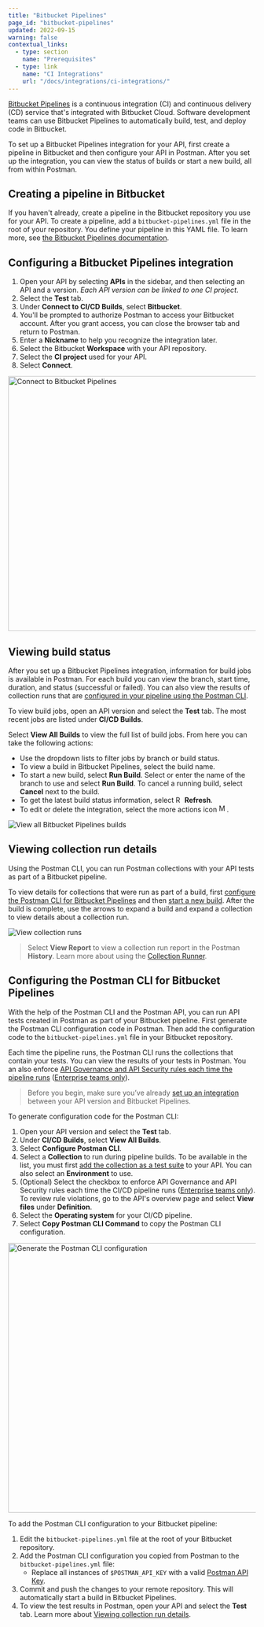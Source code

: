 ```yaml
---
title: "Bitbucket Pipelines"
page_id: "bitbucket-pipelines"
updated: 2022-09-15
warning: false
contextual_links:
  - type: section
    name: "Prerequisites"
  - type: link
    name: "CI Integrations"
    url: "/docs/integrations/ci-integrations/"
---
```


[Bitbucket Pipelines](https://bitbucket.org/product/features/pipelines) is a continuous integration (CI) and continuous delivery (CD) service that's integrated with Bitbucket Cloud. Software development teams can use Bitbucket Pipelines to automatically build, test, and deploy code in Bitbucket.

To set up a Bitbucket Pipelines integration for your API, first create a pipeline in Bitbucket and then configure your API in Postman. After you set up the integration, you can view the status of builds or start a new build, all from within Postman.

## Creating a pipeline in Bitbucket

If you haven't already, create a pipeline in the Bitbucket repository you use for your API. To create a pipeline, add a `bitbucket-pipelines.yml` file in the root of your repository. You define your pipeline in this YAML file. To learn more, see [the Bitbucket Pipelines documentation](https://support.atlassian.com/bitbucket-cloud/docs/get-started-with-bitbucket-pipelines/).

## Configuring a Bitbucket Pipelines integration

1. Open your API by selecting **APIs** in the sidebar, and then selecting an API and a version. *Each API version can be linked to one CI project*.
1. Select the **Test** tab.
1. Under **Connect to CI/CD Builds**, select **Bitbucket**.
1. You'll be prompted to authorize Postman to access your Bitbucket account. After you grant access, you can close the browser tab and return to Postman.
1. Enter a **Nickname** to help you recognize the integration later.
1. Select the Bitbucket **Workspace** with your API repository.
1. Select the **CI project** used for your API.
1. Select **Connect**.

<img alt="Connect to Bitbucket Pipelines" src="https://assets.postman.com/postman-docs/bitbucket-pipelines-connect-project-v9-15.jpg" width="518px">

## Viewing build status

After you set up a Bitbucket Pipelines integration, information for build jobs is available in Postman. For each build you can view the branch, start time, duration, and status (successful or failed). You can also view the results of collection runs that are [configured in your pipeline using the Postman CLI](#viewing-collection-run-details).

To view build jobs, open an API version and select the **Test** tab. The most recent jobs are listed under **CI/CD Builds**.

Select **View All Builds** to view the full list of build jobs. From here you can take the following actions:

* Use the dropdown lists to filter jobs by branch or build status.
* To view a build in Bitbucket Pipelines, select the build name.
* To start a new build, select **Run Build**. Select or enter the name of the branch to use and select **Run Build**. To cancel a running build, select **Cancel** next to the build.
* To get the latest build status information, select <img alt="Refresh icon" src="https://assets.postman.com/postman-docs/icon-refresh-v9-5.jpg#icon" width="14px"> **Refresh**.
* To edit or delete the integration, select the more actions icon <img alt="More actions icon" src="https://assets.postman.com/postman-docs/icon-more-actions-v9.jpg#icon" width="16px">.

<img alt="View all Bitbucket Pipelines builds" src="https://assets.postman.com/postman-docs/bitbucket-pipelines-builds-v9-19.jpg">

## Viewing collection run details

Using the Postman CLI, you can run Postman collections with your API tests as part of a Bitbucket pipeline.

To view details for collections that were run as part of a build, first [configure the Postman CLI for Bitbucket Pipelines](#configuring-the-postman-cli-for-bitbucket-pipelines) and then [start a new build](#viewing-build-status). After the build is complete, use the arrows to expand a build and expand a collection to view details about a collection run.

<img alt="View collection runs" src="https://assets.postman.com/postman-docs/bitbucket-pipelines-collection-runs-v9-19.jpg">

> Select **View Report** to view a collection run report in the Postman **History**. Learn more about using the [Collection Runner](/docs/running-collections/intro-to-collection-runs/).

## Configuring the Postman CLI for Bitbucket Pipelines

With the help of the Postman CLI and the Postman API, you can run API tests created in Postman as part of your Bitbucket pipeline. First generate the Postman CLI configuration code in Postman. Then add the configuration code to the `bitbucket-pipelines.yml` file in your Bitbucket repository.

Each time the pipeline runs, the Postman CLI runs the collections that contain your tests. You can view the results of your tests in Postman. You an also enforce [API Governance and API Security rules each time the pipeline runs](/docs/api-governance/api-definition/api-definition-warnings/#tracking-governance-and-security-rule-violations-in-cicd) ([Enterprise teams only](https://www.postman.com/pricing/)). <!-- TODO: this is a new URL, must validate before merging to develop -->

> Before you begin, make sure you’ve already [set up an integration](#configuring-bitbucket-pipelines-integration) between your API version and Bitbucket Pipelines.

To generate configuration code for the Postman CLI:

1. Open your API version and select the **Test** tab.
1. Under **CI/CD Builds**, select **View All Builds**.
1. Select **Configure Postman CLI**.
1. Select a **Collection** to run during pipeline builds. To be available in the list, you must first [add the collection as a test suite](/docs/designing-and-developing-your-api/testing-an-api/#adding-tests) to your API. You can also select an **Environment** to use.
1. (Optional) Select the checkbox to enforce API Governance and API Security rules each time the CI/CD pipeline runs ([Enterprise teams only](https://www.postman.com/pricing/)). To review rule violations, go to the API's overview page and select **View files** under **Definition**.
1. Select the **Operating system** for your CI/CD pipeline.
1. Select **Copy Postman CLI Command** to copy the Postman CLI configuration.

<img alt="Generate the Postman CLI configuration" src="https://assets.postman.com/postman-docs/v10/generate-postman-cli-v10-2.jpg" width="548px">

To add the Postman CLI configuration to your Bitbucket pipeline:

1. Edit the `bitbucket-pipelines.yml` file at the root of your Bitbucket repository.
1. Add the Postman CLI configuration you copied from Postman to the `bitbucket-pipelines.yml` file:
    * Replace all instances of `$POSTMAN_API_KEY` with a valid [Postman API Key](/docs/developer/intro-api/#generating-a-postman-api-key).
1. Commit and push the changes to your remote repository. This will automatically start a build in Bitbucket Pipelines.
1. To view the test results in Postman, open your API and select the **Test** tab. Learn more about [Viewing collection run details](#viewing-collection-run-details).
